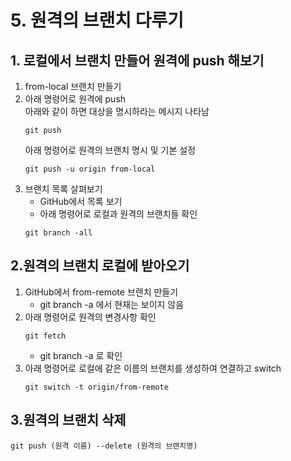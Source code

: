 # 5. 원격의 브랜치 다루기
## 1. 로컬에서 브랜치 만들어 원격에 push 해보기
1. from-local 브랜치 만들기
2. 아래 명령어로 원격에 push  
   아래와 같이 하면 대상을 명시하라는 메시지 나타남
   ```
   git push
   ```
   아래 명령어로 원격의 브랜치 명시 및 기본 설정
   ```
   git push -u origin from-local
   ```
3. 브랜치 목록 살펴보기
   - GitHub에서 목록 보기
   - 아래 명령어로 로컬과 원격의 브랜치들 확인
    ```
    git branch -all
    ```
## 2.원격의 브랜치 로컬에 받아오기
1. GitHub에서 from-remote 브랜치 만들기
   - git branch -a 에서 현재는 보이지 않음
2. 아래 명령어로 원격의 변경사항 확인
   ```
   git fetch
   ```
   - git branch -a 로 확인
3. 아래 명령어로 로컬에 같은 이름의 브랜치를 생성하여 연결하고 switch
   ```
   git switch -t origin/from-remote
   ```
## 3.원격의 브랜치 삭제
```
git push (원격 이름) --delete (원격의 브랜치명)
```